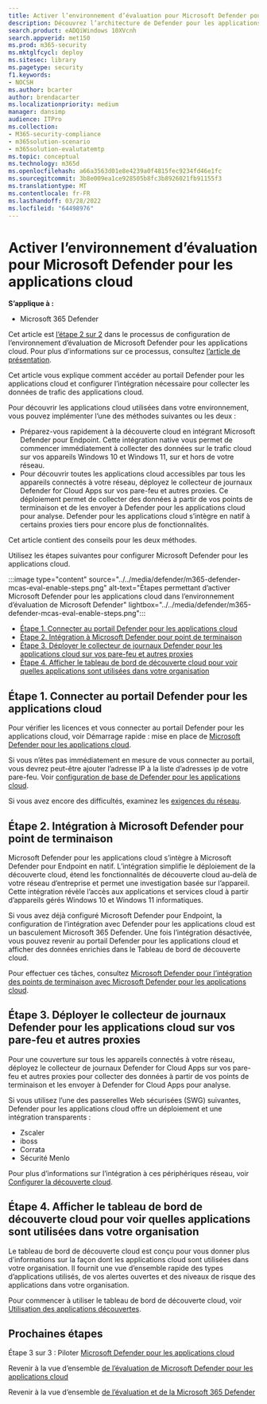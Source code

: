 ```yaml
---
title: Activer l’environnement d’évaluation pour Microsoft Defender pour les applications cloud
description: Découvrez l’architecture de Defender pour les applications cloud dans Microsoft Defender pour Office 365 et comprenez les interactions entre les produits Microsoft 365 Defender cloud.
search.product: eADQiWindows 10XVcnh
search.appverid: met150
ms.prod: m365-security
ms.mktglfcycl: deploy
ms.sitesec: library
ms.pagetype: security
f1.keywords:
- NOCSH
ms.author: bcarter
author: brendacarter
ms.localizationpriority: medium
manager: dansimp
audience: ITPro
ms.collection:
- M365-security-compliance
- m365solution-scenario
- m365solution-evalutatemtp
ms.topic: conceptual
ms.technology: m365d
ms.openlocfilehash: a66a3563d01e8e4239a0f4815fec9234fd46e1fc
ms.sourcegitcommit: 3b8e009ea1ce928505b8fc3b8926021fb91155f3
ms.translationtype: MT
ms.contentlocale: fr-FR
ms.lasthandoff: 03/28/2022
ms.locfileid: "64498976"
---
```

# <a name="enable-the-evaluation-environment-for-microsoft-defender-for-cloud-apps"></a>Activer l’environnement d’évaluation pour Microsoft Defender pour les applications cloud

**S’applique à :**

- Microsoft 365 Defender

Cet article est [l’étape 2 sur 2](eval-defender-mcas-overview.md) dans le processus de configuration de l’environnement d’évaluation de Microsoft Defender pour les applications cloud. Pour plus d’informations sur ce processus, consultez [l’article de présentation](eval-defender-mcas-overview.md).

Cet article vous explique comment accéder au portail Defender pour les applications cloud et configurer l’intégration nécessaire pour collecter les données de trafic des applications cloud.

Pour découvrir les applications cloud utilisées dans votre environnement, vous pouvez implémenter l’une des méthodes suivantes ou les deux :

- Préparez-vous rapidement à la découverte cloud en intégrant Microsoft Defender pour Endpoint. Cette intégration native vous permet de commencer immédiatement à collecter des données sur le trafic cloud sur vos appareils Windows 10 et Windows 11, sur et hors de votre réseau.
- Pour découvrir toutes les applications cloud accessibles par tous les appareils connectés à votre réseau, déployez le collecteur de journaux Defender for Cloud Apps sur vos pare-feu et autres proxies. Ce déploiement permet de collecter des données à partir de vos points de terminaison et de les envoyer à Defender pour les applications cloud pour analyse. Defender pour les applications cloud s’intègre en natif à certains proxies tiers pour encore plus de fonctionnalités.

Cet article contient des conseils pour les deux méthodes.

Utilisez les étapes suivantes pour configurer Microsoft Defender pour les applications cloud.

:::image type="content" source="../../media/defender/m365-defender-mcas-eval-enable-steps.png" alt-text="Étapes permettant d’activer Microsoft Defender pour les applications cloud dans l’environnement d’évaluation de Microsoft Defender" lightbox="../../media/defender/m365-defender-mcas-eval-enable-steps.png":::

- [Étape 1. Connecter au portail Defender pour les applications cloud](#step-1)
- [Étape 2. Intégration à Microsoft Defender pour point de terminaison](#step-2)
- [Étape 3. Déployer le collecteur de journaux Defender pour les applications cloud sur vos pare-feu et autres proxies](#step-3)
- [Étape 4. Afficher le tableau de bord de découverte cloud pour voir quelles applications sont utilisées dans votre organisation](#step-4)

<a name="step-1"></a>

## <a name="step-1-connect-to-the-defender-for-cloud-apps-portal"></a>Étape 1. Connecter au portail Defender pour les applications cloud

Pour vérifier les licences et vous connecter au portail Defender pour les applications cloud, voir Démarrage rapide : mise en place de [Microsoft Defender pour les applications cloud](/cloud-app-security/getting-started-with-cloud-app-security).

Si vous n’êtes pas immédiatement en mesure de vous connecter au portail, vous devrez peut-être ajouter l’adresse IP à la liste d’adresses ip de votre pare-feu. Voir [configuration de base de Defender pour les applications cloud](/cloud-app-security/general-setup).

Si vous avez encore des difficultés, examinez les [exigences du réseau](/cloud-app-security/network-requirements).

<a name="step-2"></a>

## <a name="step-2-integrate-with-microsoft-defender-for-endpoint"></a>Étape 2. Intégration à Microsoft Defender pour point de terminaison

Microsoft Defender pour les applications cloud s’intègre à Microsoft Defender pour Endpoint en natif. L’intégration simplifie le déploiement de la découverte cloud, étend les fonctionnalités de découverte cloud au-delà de votre réseau d’entreprise et permet une investigation basée sur l’appareil. Cette intégration révèle l’accès aux applications et services cloud à partir d’appareils gérés Windows 10 et Windows 11 informatiques.

Si vous avez déjà configuré Microsoft Defender pour Endpoint, la configuration de l’intégration avec Defender pour les applications cloud est un basculement Microsoft 365 Defender. Une fois l’intégration désactivée, vous pouvez revenir au portail Defender pour les applications cloud et afficher des données enrichies dans le Tableau de bord de découverte cloud.

Pour effectuer ces tâches, consultez [Microsoft Defender pour l’intégration des points de terminaison avec Microsoft Defender pour les applications cloud](/cloud-app-security/mde-integration).

<a name="step-3"></a>

## <a name="step-3-deploy-the-defender-for-cloud-apps-log-collector-on-your-firewalls-and-other-proxies"></a>Étape 3. Déployer le collecteur de journaux Defender pour les applications cloud sur vos pare-feu et autres proxies

Pour une couverture sur tous les appareils connectés à votre réseau, déployez le collecteur de journaux Defender for Cloud Apps sur vos pare-feu et autres proxies pour collecter des données à partir de vos points de terminaison et les envoyer à Defender for Cloud Apps pour analyse.

Si vous utilisez l’une des passerelles Web sécurisées (SWG) suivantes, Defender pour les applications cloud offre un déploiement et une intégration transparents :

- Zscaler
- iboss
- Corrata
- Sécurité Menlo

Pour plus d’informations sur l’intégration à ces périphériques réseau, voir [Configurer la découverte cloud](/cloud-app-security/set-up-cloud-discovery).

<a name="step-4"></a>

## <a name="step-4-view-the-cloud-discovery-dashboard-to-see-what-apps-are-being-used-in-your-organization"></a>Étape 4. Afficher le tableau de bord de découverte cloud pour voir quelles applications sont utilisées dans votre organisation

Le tableau de bord de découverte cloud est conçu pour vous donner plus d’informations sur la façon dont les applications cloud sont utilisées dans votre organisation. Il fournit une vue d’ensemble rapide des types d’applications utilisés, de vos alertes ouvertes et des niveaux de risque des applications dans votre organisation.

Pour commencer à utiliser le tableau de bord de découverte cloud, voir [Utilisation des applications découvertes](/cloud-app-security/discovered-apps).

## <a name="next-steps"></a>Prochaines étapes

Étape 3 sur 3 : Piloter [Microsoft Defender pour les applications cloud](eval-defender-mcas-pilot.md)

Revenir à la vue d’ensemble [de l’évaluation de Microsoft Defender pour les applications cloud](eval-defender-mcas-overview.md)

Revenir à la vue d’ensemble [de l’évaluation et de la Microsoft 365 Defender](eval-overview.md)
